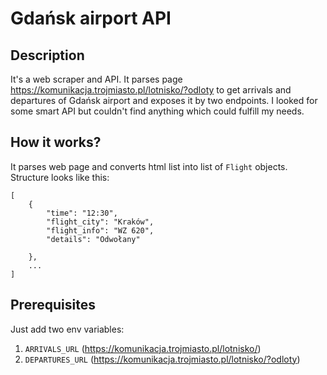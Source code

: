 # Gdańsk airport API 

## Description
It's a web scraper and API. It parses page https://komunikacja.trojmiasto.pl/lotnisko/?odloty to get arrivals and departures of Gdańsk airport and exposes it by two endpoints. I looked for some smart API but couldn't find anything which could fulfill my needs. 

## How it works?
It parses web page and converts html list into list of `Flight` objects. 
Structure looks like this:
```
[
    {
        "time": "12:30",
        "flight_city": "Kraków",
        "flight_info": "WZ 620",
        "details": "Odwołany"

    },
    ...
]
```

## Prerequisites 
Just add two env variables:
1. `ARRIVALS_URL` (https://komunikacja.trojmiasto.pl/lotnisko/)
2. `DEPARTURES_URL` (https://komunikacja.trojmiasto.pl/lotnisko/?odloty)